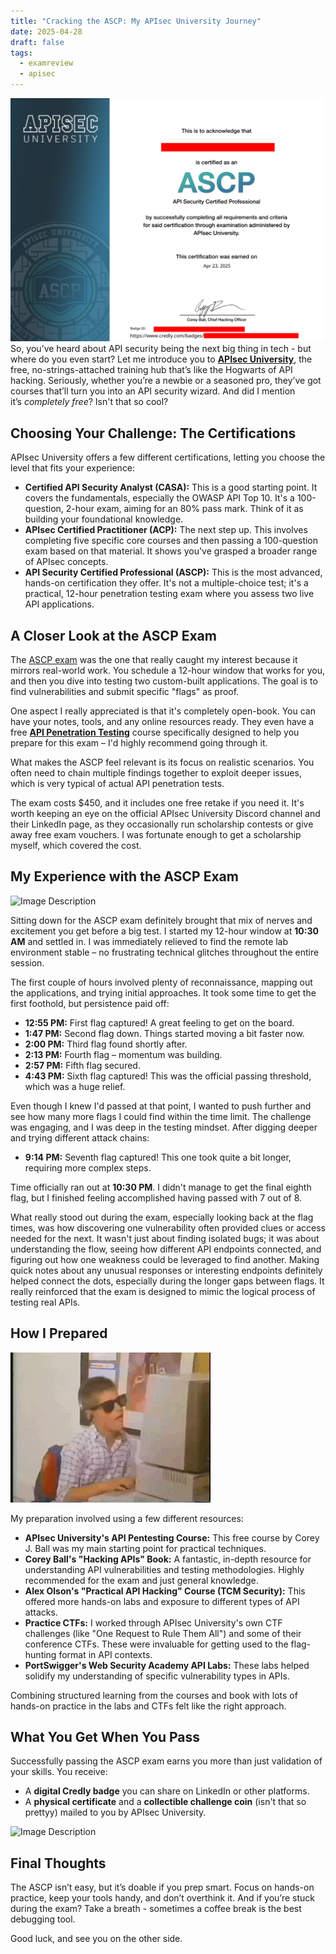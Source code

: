 ```yaml
---
title: "Cracking the ASCP: My APIsec University Journey"
date: 2025-04-28
draft: false
tags:
  - examreview
  - apisec
---
```

![Image Description](/images/Pasted%20image%2020250428155533.png)
So, you’ve heard about API security being the next big thing in tech - but where do you even start? Let me introduce you to [**APIsec University**](https://www.apisecuniversity.com/), the free, no-strings-attached training hub that’s like the Hogwarts of API hacking. Seriously, whether you’re a newbie or a seasoned pro, they’ve got courses that’ll turn you into an API security wizard. And did I mention it’s _completely free_? Isn't that so cool?

## Choosing Your Challenge: The Certifications

APIsec University offers a few different certifications, letting you choose the level that fits your experience:

- **Certified API Security Analyst (CASA):** This is a good starting point. It covers the fundamentals, especially the OWASP API Top 10. It's a 100-question, 2-hour exam, aiming for an 80% pass mark. Think of it as building your foundational knowledge.
- **APIsec Certified Practitioner (ACP):** The next step up. This involves completing five specific core courses and then passing a 100-question exam based on that material. It shows you've grasped a broader range of APIsec concepts.
- **API Security Certified Professional (ASCP):** This is the most advanced, hands-on certification they offer. It's not a multiple-choice test; it's a practical, 12-hour penetration testing exam where you assess two live API applications.

## A Closer Look at the ASCP Exam

The [ASCP exam](https://www.apisecuniversity.com/courses/api-security-certified-professional-exam) was the one that really caught my interest because it mirrors real-world work. You schedule a 12-hour window that works for you, and then you dive into testing two custom-built applications. The goal is to find vulnerabilities and submit specific "flags" as proof.

One aspect I really appreciated is that it's completely open-book. You can have your notes, tools, and any online resources ready. They even have a free [**API Penetration Testing**](https://www.apisecuniversity.com/courses/api-penetration-testing) course specifically designed to help you prepare for this exam – I'd highly recommend going through it.

What makes the ASCP feel relevant is its focus on realistic scenarios. You often need to chain multiple findings together to exploit deeper issues, which is very typical of actual API penetration tests.

The exam costs $450, and it includes one free retake if you need it. It's worth keeping an eye on the official APIsec University Discord channel and their LinkedIn page, as they occasionally run scholarship contests or give away free exam vouchers. I was fortunate enough to get a scholarship myself, which covered the cost.

## My Experience with the ASCP Exam

![Image Description](/images/hacker%20hacking%20GIF.gif)

Sitting down for the ASCP exam definitely brought that mix of nerves and excitement you get before a big test. I started my 12-hour window at **10:30 AM** and settled in. I was immediately relieved to find the remote lab environment stable – no frustrating technical glitches throughout the entire session.

The first couple of hours involved plenty of reconnaissance, mapping out the applications, and trying initial approaches. It took some time to get the first foothold, but persistence paid off:

- **12:55 PM:** First flag captured! A great feeling to get on the board.
- **1:47 PM:** Second flag down. Things started moving a bit faster now.
- **2:00 PM:** Third flag found shortly after.
- **2:13 PM:** Fourth flag – momentum was building.
- **2:57 PM:** Fifth flag secured.
- **4:43 PM:** Sixth flag captured! This was the official passing threshold, which was a huge relief.

Even though I knew I'd passed at that point, I wanted to push further and see how many more flags I could find within the time limit. The challenge was engaging, and I was deep in the testing mindset. After digging deeper and trying different attack chains:

- **9:14 PM:** Seventh flag captured! This one took quite a bit longer, requiring more complex steps.

Time officially ran out at **10:30 PM**. I didn't manage to get the final eighth flag, but I finished feeling accomplished having passed with 7 out of 8.

What really stood out during the exam, especially looking back at the flag times, was how discovering one vulnerability often provided clues or access needed for the next. It wasn't just about finding isolated bugs; it was about understanding the flow, seeing how different API endpoints connected, and figuring out how one weakness could be leveraged to find another. Making quick notes about any unusual responses or interesting endpoints definitely helped connect the dots, especially during the longer gaps between flags. It really reinforced that the exam is designed to mimic the logical process of testing real APIs.

## How I Prepared

![Image Description](/images/study%20dancing%20GIF.gif)

My preparation involved using a few different resources:

- **APIsec University's API Pentesting Course:** This free course by Corey J. Ball was my main starting point for practical techniques.
- **Corey Ball's "Hacking APIs" Book:** A fantastic, in-depth resource for understanding API vulnerabilities and testing methodologies. Highly recommended for the exam and just general knowledge.
- **Alex Olson's "Practical API Hacking" Course (TCM Security):** This offered more hands-on labs and exposure to different types of API attacks.
- **Practice CTFs:** I worked through APIsec University's own CTF challenges (like "One Request to Rule Them All") and some of their conference CTFs. These were invaluable for getting used to the flag-hunting format in API contexts.
- **PortSwigger's Web Security Academy API Labs:** These labs helped solidify my understanding of specific vulnerability types in APIs.

Combining structured learning from the courses and book with lots of hands-on practice in the labs and CTFs felt like the right approach.

## What You Get When You Pass

Successfully passing the ASCP exam earns you more than just validation of your skills. You receive:

- A **digital Credly badge** you can share on LinkedIn or other platforms.
- A **physical certificate** and a **collectible challenge coin** (isn't that so prettyy) mailed to you by APIsec University.

![Image Description](/images/Pasted%20image%2020250428155602.png)

## Final Thoughts
The ASCP isn’t easy, but it’s doable if you prep smart. Focus on hands-on practice, keep your tools handy, and don’t overthink it. And if you’re stuck during the exam? Take a breath - sometimes a coffee break is the best debugging tool.

Good luck, and see you on the other side.